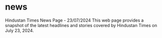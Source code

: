 # news
Hindustan Times News Page - 23/07/2024 This web page provides a snapshot of the latest headlines and stories covered by Hindustan Times on July 23, 2024.

